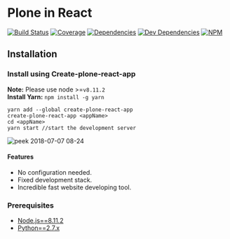 # Plone in React

[![Build Status](https://travis-ci.org/plone/plone-react.svg?branch=master)](https://travis-ci.org/plone/plone-react)
[![Coverage](https://img.shields.io/coveralls/plone/plone-react.svg)](https://coveralls.io/github/plone/plone-react)
[![Dependencies](https://img.shields.io/david/plone/plone-react.svg)](https://github.com/plone/plone-react/blob/master/package.json)
[![Dev Dependencies](https://img.shields.io/david/dev/plone/plone-react.svg)](https://github.com/plone/plone-react/blob/master/package.json)
[![NPM](https://img.shields.io/npm/v/@plone/plone-react.svg)](https://www.npmjs.com/package/@plone/plone-react)

## Installation
### Install using Create-plone-react-app
<b>Note:</b> Please use node >=`v8.11.2` <br/>
<b>Install Yarn:</b> `npm install -g yarn`
```
yarn add --global create-plone-react-app
create-plone-react-app <appName>
cd <appName>
yarn start //start the development server
```
![peek 2018-07-07 08-24](https://user-images.githubusercontent.com/22280901/42406154-b3304600-81bf-11e8-8617-9890db5b8378.gif)
#### Features
- No configuration needed.
- Fixed development stack.
- Incredible fast website developing tool.

### Prerequisites

* [Node.js==8.11.2](https://nodejs.org/)
* [Python==2.7.x](https://python.org/)
